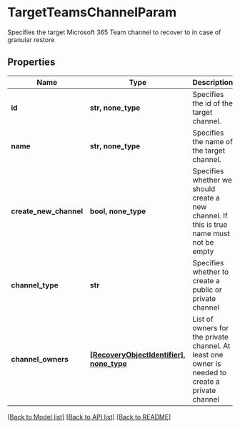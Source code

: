 # TargetTeamsChannelParam

Specifies the target Microsoft 365 Team channel to recover to in case of granular restore

## Properties
Name | Type | Description | Notes
------------ | ------------- | ------------- | -------------
**id** | **str, none_type** | Specifies the id of the target channel. | [optional] 
**name** | **str, none_type** | Specifies the name of the target channel. | [optional] 
**create_new_channel** | **bool, none_type** | Specifies whether we should create a new channel. If this is true name must not be empty | [optional] 
**channel_type** | **str** | Specifies whether to create a public or private channel | [optional] 
**channel_owners** | [**[RecoveryObjectIdentifier], none_type**](RecoveryObjectIdentifier.md) | List of owners for the private channel. At least one owner is needed to create a private channel | [optional] 

[[Back to Model list]](../README.md#documentation-for-models) [[Back to API list]](../README.md#documentation-for-api-endpoints) [[Back to README]](../README.md)


